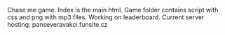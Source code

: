 Chase me game.
Index is the main html.
Game folder contains script with css and png with mp3 files.
Working on leaderboard.
Current server hosting: panseveravakci.funsite.cz
